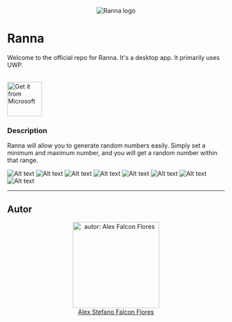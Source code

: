 <p align="center">
    <img src="images/Ranna.svg" alt="Ranna logo" />
</p>

# Ranna
Welcome to the official repo for Ranna. It's a desktop app. It primarily uses UWP.

<br>

<a href="https://apps.microsoft.com/store/detail/ranna/9MTCSJS9G777">
    <img src="https://github.com/alexfalconflores/alexfalconflores/blob/main/img/microsoft-store.png?raw=true" height=80 alt="Get it from Microsoft"/>
</a>

### Description

Ranna will allow you to generate random numbers easily. Simply set a minimum and maximum number, and you will get a random number within that range.
<br>

![Alt text](<images/m-d-1.webp>)
![Alt text](<images/m-d-2.webp>)
![Alt text](<images/m-l-1.webp>)
![Alt text](<images/m-l-2.webp>)
![Alt text](<images/Screenshot 2023-06-13 013323.png>)
![Alt text](<images/Screenshot 2023-06-13 013252.png>)
![Alt text](<images/Screenshot 2023-06-13 013133.png>)
![Alt text](<images/Screenshot 2023-06-13 013148.png>)

---

## Autor
<p align="center">
	<img src="https://avatars.githubusercontent.com/u/75406302?v=4" height="200" alt="autor: Alex Falcon Flores"/>
	<br>
	<a href="https://github.com/alexfalconflores">Alex Stefano Falcon Flores</a>
</p>